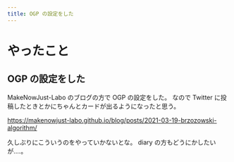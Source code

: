 ```yaml
---
title: OGP の設定をした
---
```


# やったこと

## OGP の設定をした

MakeNowJust-Labo のブログの方で OGP の設定をした。
なので Twitter に投稿したときとかにちゃんとカードが出るようになったと思う。

<https://makenowjust-labo.github.io/blog/posts/2021-03-19-brzozowski-algorithm/>

久しぶりにこういうのをやっていかないとな。
diary の方もどうにかしたいが‥‥。

